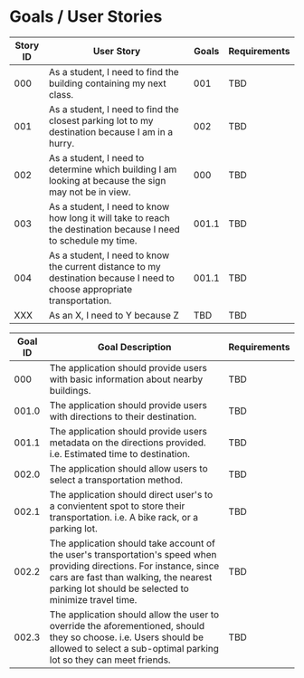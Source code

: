 # Goals / User Stories

| Story ID | User Story | Goals | Requirements |
|-|-|-|-|
| 000 | As a student, I need to find the building containing my next class. | 001 | TBD |
| 001 | As a student, I need to find the closest parking lot to my destination because I am in a hurry. | 002 | TBD |
| 002 | As a student, I need to determine which building I am looking at because the sign may not be in view. | 000 | TBD |
| 003 | As a student, I need to know how long it will take to reach the destination because I need to schedule my time. | 001.1 | TBD |
| 004 | As a student, I need to know the current distance to my destination because I need to choose appropriate transportation. | 001.1 | TBD |
| XXX | As an X, I need to Y because Z | TBD | TBD |

| Goal ID | Goal Description | Requirements |
|-|-|-|
| 000 | The application should provide users with basic information about nearby buildings. | TBD |
| 001.0 | The application should provide users with directions to their destination. | TBD |
| 001.1 | The application should provide users metadata on the directions provided. i.e. Estimated time to destination. | TBD |
| 002.0 | The application should allow users to select a transportation method. | TBD |
| 002.1 | The application should direct user's to a convientent spot to store their transportation. i.e. A bike rack, or a parking lot. | TBD |
| 002.2 | The application should take account of the user's transportation's speed when providing directions. For instance, since cars are fast than walking, the nearest parking lot should be selected to minimize travel time. | TBD |
| 002.3 | The application should allow the user to override the aforementioned, should they so choose. i.e. Users should be allowed to select a sub-optimal parking lot so they can meet friends. | TBD |
